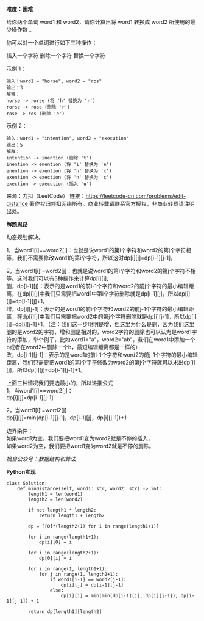 **难度：困难**   

给你两个单词 word1 和 word2，请你计算出将 word1 转换成 word2 所使用的最少操作数 。

你可以对一个单词进行如下三种操作：

插入一个字符
删除一个字符
替换一个字符
 

示例 1：
```
输入：word1 = "horse", word2 = "ros"
输出：3
解释：
horse -> rorse (将 'h' 替换为 'r')
rorse -> rose (删除 'r')
rose -> ros (删除 'e')
```
示例 2：
```
输入：word1 = "intention", word2 = "execution"
输出：5
解释：
intention -> inention (删除 't')
inention -> enention (将 'i' 替换为 'e')
enention -> exention (将 'n' 替换为 'x')
exention -> exection (将 'n' 替换为 'c')
exection -> execution (插入 'u')
```
来源：力扣（LeetCode）
链接：https://leetcode-cn.com/problems/edit-distance
著作权归领扣网络所有。商业转载请联系官方授权，非商业转载请注明出处。   

**解题思路**   

动态规划解决。   

1，当word1[i]==word2[j]：也就是说word1的第i个字符和word2的第j个字符相等，我们不需要修改word1的第i个字符，所以这时dp[i][j]=dp[i-1][j-1]。   

2，当word1[i]!=word2[j]：也就是说word1的第i个字符和word2的第j个字符不相等。这时我们可以有3种操作来计算dp[i][j];   
删，dp[i-1][j]：表示的是word1的前i-1个字符和word2的前j个字符的最小编辑距离，在dp[i][j]中我们只需要把word1中第i个字符删除就是dp[i-1][j]，所以dp[i][j]=dp[i-1][j]+1。    
增，dp[i][j-1]：表示的是word1的前i个字符和word2的前j-1个字符的最小编辑距离，在dp[i][j]中我们只需要把word2中的第j个字符删除就是dp[i][j-1]，所以dp[i][j]=dp[i][j-1]+1。（注：我们这一步明明是增，但这里为什么是删，因为我们这里删的是word2的字符，增和删是相对的，word2字符的删除也可以认为是word1字符的添加，举个例子，比如word1="a"，word2="ab"，我们在word1中添加一个b或者在word2中删除一个b，最短编辑距离都是一样的）     
改，dp[i-1][j-1]：表示的是word1的前i-1个字符和word2的前j-1个字符的最小编辑距离，我们只需要把word1的第i个字符修改为word2的第j个字符就可以求出dp[i][j]，所以dp[i][j]=dp[i-1][j-1]+1。     

上面三种情况我们要选最小的，所以递推公式   
1，当word1[i]==word2[j]：  
dp[i][j]=dp[i-1][j-1]   

2，当word1[i]!=word2[j]：  
dp[i][j]=min{dp[i-1][j-1]，dp[i-1][j]，dp[i][j-1]}+1   

边界条件：   
如果word1为空，我们要把word1变为word2就是不停的插入，   
如果word2为空，我们要把word1变为word2就是不停的删除。   

*摘自公众号：数据结构和算法*    

**Python实现** 
```
class Solution:
    def minDistance(self, word1: str, word2: str) -> int:
        length1 = len(word1)
        length2 = len(word2)

        if not length1 * length2:
            return length1 + length2
        
        dp = [[0]*(length2+1) for i in range(length1+1)]

        for i in range(length1+1):
            dp[i][0] = i

        for i in range(length2+1):
            dp[0][i] = i

        for i in range(1, length1+1):
            for j in range(1, length2+1):
                if word1[i-1] == word2[j-1]:
                    dp[i][j] = dp[i-1][j-1]
                else:
                    dp[i][j] = min(min(dp[i-1][j], dp[i][j-1]), dp[i-1][j-1]) + 1
        
        return dp[length1][length2]
```